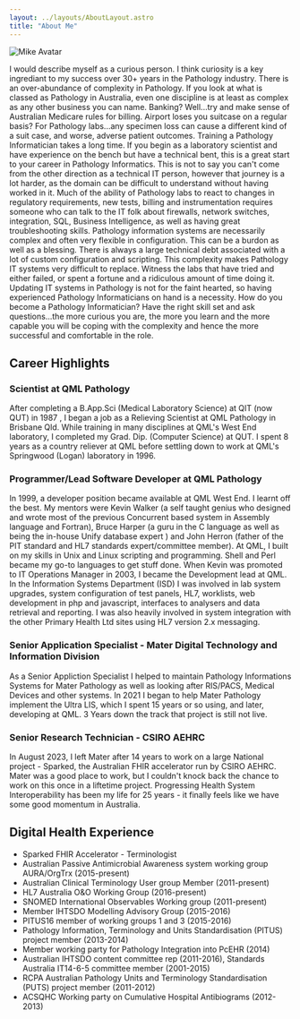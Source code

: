 ```yaml
---
layout: ../layouts/AboutLayout.astro
title: "About Me"
---
```


![Mike Avatar](assets/images/South-Park-Avatar.jpg)

I would describe myself as a curious person. 
 I think curiosity is a key ingrediant to my success over 30+ years in the Pathology industry.
 There is an over-abundance of complexity in Pathology.
 If you look at what is classed as Pathology in Australia, even one discipline is at least as complex as any other business you can name. Banking? Well...try and make sense of Australian Medicare rules for billing.  Airport loses you suitcase on a regular basis?
 For Pathology labs...any specimen loss can cause a different kind of a suit case, and worse, adverse patient outcomes.  Training a Pathology Informatician takes a long time. If you begin as a laboratory scientist and have experience on the bench but have a technical bent, this is a great start to your career in Pathology Informatics. This is not to say you can't come from the other direction as a technical IT person, however that journey is a lot harder, as the domain can be difficult to understand without having worked in it. Much of the ability of Pathology labs to react to changes in regulatory requirements, new tests, billing and instrumentation requires someone who can talk to the IT folk about firewalls, network switches, integration, SQL, Business Intelligence, as well as having great troubleshooting skills. Pathology information systems are necessarily complex and often very flexible in configuration. This can be a burdon as well as a blessing. There is always a large technical debt associated with a lot of custom configuration and scripting. This complexity makes Pathology IT systems very difficult to replace. Witness the labs that have tried and either failed, or spent a fortune and a ridiculous amount of time doing it. Updating IT systems in Pathology is not for the faint hearted, so having experienced  Pathology Informaticians on hand is a necessity. How do you become a Pathology Informatician?  Have the right skill set and ask questions...the more curious you are, the more you learn and the more capable you will be coping with the complexity  and hence the more successful and comfortable in the role.

## Career Highlights

### Scientist at QML Pathology
 After completing a B.App.Sci (Medical Laboratory Science) at QIT (now QUT) in 1987 , I began a job as a Relieving Scientist at QML Pathology in Brisbane Qld. While training in many disciplines at QML's West End laboratory, I completed my Grad. Dip. (Computer Science) at QUT. I spent 8 years as a country reliever at QML before settling down to work at QML's Springwood (Logan) laboratory in 1996.

### Programmer/Lead Software Developer at QML Pathology
In 1999, a developer position became available at QML West End. I learnt off the best. My mentors were Kevin Walker (a self taught genius who designed and wrote most of the previous Concurrent based system in Assembly language and Fortran), Bruce Harper (a guru in the C language as well as being the in-house Unify database expert ) and John Herron (father of the PIT standard and HL7 standards expert/committee member). At QML, I built on my skills in Unix and Linux scripting and programming. Shell and Perl became my go-to languages to get stuff done. When Kevin was promoted to IT Operations Manager in 2003, I became the Development lead at QML. In the Information Systems Department (ISD) I was involved in lab system upgrades, system configuration of test panels, HL7, worklists, web development in php and javascript, interfaces to analysers and data retrieval and reporting. I was also heavily involved in system integration with the other Primary Health Ltd sites using HL7 version 2.x messaging. 
 
### Senior Application Specialist - Mater Digital Technology and Information Division
As a Senior Appliction Specialist I helped to maintain Pathology Informations Systems for Mater Pathology as well as looking after RIS/PACS, Medical Devices and other systems. In 2021 I began to help Mater Pathology implement the Ultra LIS, which I spent 15 years or so using, and later, developing at QML. 3 Years down the track that project is still not live.

### Senior Research Technician - CSIRO AEHRC
In August 2023, I left Mater after 14 years to work on a large National project - Sparked, the Australian FHIR accelerator run by CSIRO AEHRC. Mater was a good place to work, but I couldn't knock back the chance to work on this once in a liftetime project.
Progressing Health System Interoperability has been my life for 25 years - it finally feels like we have some good momentum in Australia.

## Digital Health Experience
* Sparked FHIR Accelerator - Terminologist
* Australian Passive Antimicrobial Awareness system working group AURA/OrgTrx (2015-present)
* Australian Clinical Terminology User group Member (2011-present)
* HL7 Australia O&O Working Group (2016-present)
* SNOMED International Observables Working group (2011-present)
* Member IHTSDO Modelling Advisory Group (2015-2016)
* PITUS16 member of working groups 1 and 3 (2015-2016)
* Pathology Information, Terminology and Units Standardisation (PITUS) project member (2013-2014)
* Member working party for Pathology Integration into PcEHR (2014)
* Australian IHTSDO content committee rep (2011-2016), Standards Australia IT14-6-5 committee member (2001-2015)
* RCPA Australian Pathology Units and Terminology Standardisation (PUTS) project member (2011-2012)
* ACSQHC Working party on Cumulative Hospital Antibiograms (2012-2013)
  

 
 
